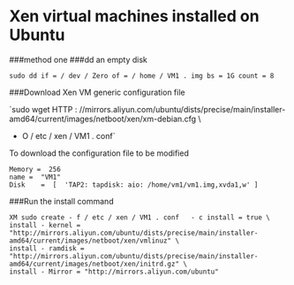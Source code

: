 # Xen virtual machines installed on Ubuntu

###method one
###dd an empty disk

`sudo dd if = / dev / Zero of = / home / VM1 . img bs = 1G count = 8`

###Download Xen VM generic configuration file

`sudo wget HTTP : //mirrors.aliyun.com/ubuntu/dists/precise/main/installer-amd64/current/images/netboot/xen/xm-debian.cfg \ 
- O / etc / xen / VM1 . conf`

To download the configuration file to be modified

```
Memory =  256 
name =  "VM1" 
Disk    =  [  'TAP2: tapdisk: aio: /home/vm1/vm1.img,xvda1,w' ]
```

###Run the install command
```
XM sudo create - f / etc / xen / VM1 . conf   - c install = true \
install - kernel = "http://mirrors.aliyun.com/ubuntu/dists/precise/main/installer-amd64/current/images/netboot/xen/vmlinuz" \
install - ramdisk = "http://mirrors.aliyun.com/ubuntu/dists/precise/main/installer-amd64/current/images/netboot/xen/initrd.gz" \
install - Mirror = "http://mirrors.aliyun.com/ubuntu"
```